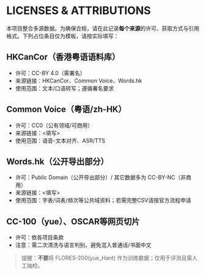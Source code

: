 # LICENSES & ATTRIBUTIONS

本项目整合多源数据。为确保合规，请在此记录**每个来源**的许可、获取方式与引用格式。下列占位条目仅为模板，请按实际填写：

## HKCanCor（香港粤语语料库）
- 许可：CC-BY 4.0（需署名）
- 来源链接：HKCanCor、Common Voice、Words.hk
- 使用范围：文本/口语转写；遵循署名要求

## Common Voice（粤语/zh-HK）
- 许可：CC0（公有领域/可商用）
- 来源链接：<填写>
- 使用范围：语音-文本对齐、ASR/TTS

## Words.hk（公开导出部分）
- 许可：Public Domain（公开导出部分）/ 其它数据多为 CC-BY-NC（非商用）
- 来源链接：<填写>
- 使用范围：字表/词表/频次等公共域资料；若需完整CSV请按官方流程申请

## CC-100（yue）、OSCAR等网页切片
- 许可：依各项目条款
- 注意：需二次清洗与语言判别，避免混入普通话/书面中文

> 提醒：**不要**将 FLORES-200(yue_Hant) 作为训练数据；仅用于评测且需人工抽检。
